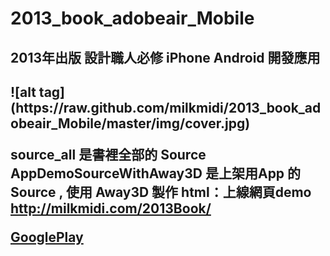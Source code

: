 # 2013_book_adobeair_Mobile
<h2>2013年出版 設計職人必修 iPhone Android 開發應用<h2>
![alt tag](https://raw.github.com/milkmidi/2013_book_adobeair_Mobile/master/img/cover.jpg)

source_all 是書裡全部的 Source
AppDemoSourceWithAway3D 是上架用App 的 Source , 使用 Away3D 製作
html：上線網頁demo
<a href="http://milkmidi.com/2013Book/">http://milkmidi.com/2013Book/</a>

<a href="https://play.google.com/store/apps/details?id=air.com.milkmidi.book2013samples">GooglePlay</a>



